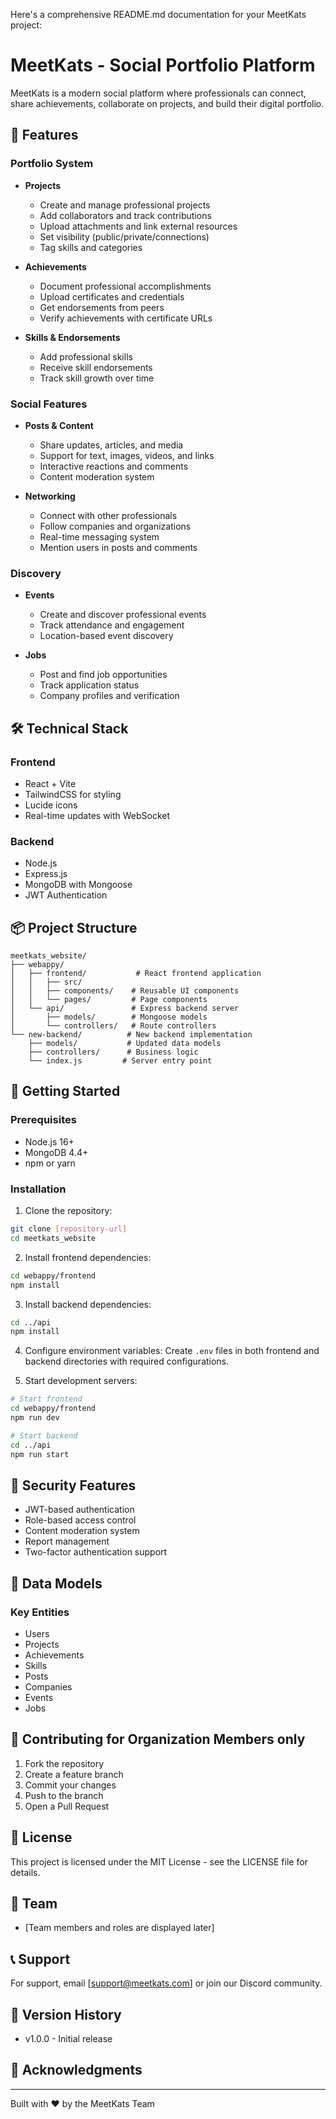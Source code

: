Here's a comprehensive README.md documentation for your MeetKats project:

# MeetKats - Social Portfolio Platform

MeetKats is a modern social platform where professionals can connect, share achievements, collaborate on projects, and build their digital portfolio.

## 🚀 Features

### Portfolio System
- **Projects**
  - Create and manage professional projects
  - Add collaborators and track contributions
  - Upload attachments and link external resources
  - Set visibility (public/private/connections)
  - Tag skills and categories

- **Achievements**
  - Document professional accomplishments
  - Upload certificates and credentials
  - Get endorsements from peers
  - Verify achievements with certificate URLs

- **Skills & Endorsements**
  - Add professional skills
  - Receive skill endorsements
  - Track skill growth over time

### Social Features
- **Posts & Content**
  - Share updates, articles, and media
  - Support for text, images, videos, and links
  - Interactive reactions and comments
  - Content moderation system

- **Networking**
  - Connect with other professionals
  - Follow companies and organizations
  - Real-time messaging system
  - Mention users in posts and comments

### Discovery
- **Events**
  - Create and discover professional events
  - Track attendance and engagement
  - Location-based event discovery

- **Jobs**
  - Post and find job opportunities
  - Track application status
  - Company profiles and verification

## 🛠️ Technical Stack

### Frontend
- React + Vite
- TailwindCSS for styling
- Lucide icons
- Real-time updates with WebSocket

### Backend
- Node.js
- Express.js
- MongoDB with Mongoose
- JWT Authentication

## 📦 Project Structure

```
meetkats_website/
├── webappy/
│   ├── frontend/           # React frontend application
│   │   ├── src/
│   │   ├── components/    # Reusable UI components
│   │   └── pages/         # Page components
│   └── api/               # Express backend server
│       ├── models/        # Mongoose models
│       └── controllers/   # Route controllers
└── new-backend/          # New backend implementation
    ├── models/           # Updated data models
    ├── controllers/      # Business logic
    └── index.js         # Server entry point
```

## 🚦 Getting Started

### Prerequisites
- Node.js 16+
- MongoDB 4.4+
- npm or yarn

### Installation

1. Clone the repository:
```bash
git clone [repository-url]
cd meetkats_website
```

2. Install frontend dependencies:
```bash
cd webappy/frontend
npm install
```

3. Install backend dependencies:
```bash
cd ../api
npm install
```

4. Configure environment variables:
Create `.env` files in both frontend and backend directories with required configurations.

5. Start development servers:
```bash
# Start frontend
cd webappy/frontend
npm run dev

# Start backend
cd ../api
npm run start
```

## 🔐 Security Features

- JWT-based authentication
- Role-based access control
- Content moderation system
- Report management
- Two-factor authentication support

## 📝 Data Models

### Key Entities
- Users
- Projects
- Achievements
- Skills
- Posts
- Companies
- Events
- Jobs

## 🤝 Contributing for Organization Members only

1. Fork the repository
2. Create a feature branch
3. Commit your changes
4. Push to the branch
5. Open a Pull Request

## 📄 License

This project is licensed under the MIT License - see the LICENSE file for details.

## 👥 Team

- [Team members and roles are displayed later]

## 📞 Support

For support, email [support@meetkats.com] or join our Discord community.

## 🔄 Version History

- v1.0.0 - Initial release

## 🙏 Acknowledgments

---
Built with ❤️ by the MeetKats Team

